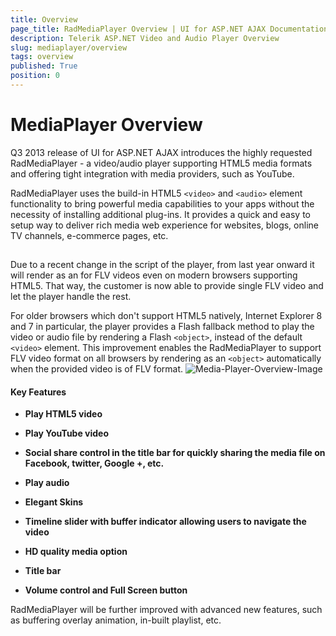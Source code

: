 ```yaml
---
title: Overview
page_title: RadMediaPlayer Overview | UI for ASP.NET AJAX Documentation
description: Telerik ASP.NET Video and Audio Player Overview
slug: mediaplayer/overview
tags: overview
published: True
position: 0
---
```


# MediaPlayer Overview



 

Q3 2013 release of UI for ASP.NET AJAX introduces the highly requested RadMediaPlayer - a video/audio player supporting HTML5 media formats and offering tight integration with media providers, such as YouTube.

RadMediaPlayer uses the build-in HTML5 `<video>` and `<audio>` element functionality to bring powerful media capabilities to your apps without the necessity of installing additional plug-ins. It provides a quick and easy to setup way to deliver rich media web experience for websites, blogs, online TV channels, e-commerce pages, etc.

##   

Due to a recent change in the script of the player, from last year onward it will render as an <object> for FLV videos even on modern browsers supporting HTML5. That way, the customer is now able to provide single FLV video and let the player handle the rest.

For older browsers which don't support HTML5 natively, Internet Explorer 8 and 7 in particular, the player provides a Flash fallback method to play the video or audio file by rendering a Flash `<object>`, instead of the default `<video>` element. This improvement enables the RadMediaPlayer to support FLV video format on all browsers by rendering as an `<object>` automatically when the provided video is of FLV format.
![Media-Player-Overview-Image](images/mediaplayer-overview-image.png)


#### Key Features

* **Play HTML5 video**

* **Play YouTube video**

* **Social share control in the title bar for quickly sharing the media file on Facebook, twitter, Google +, etc.**

* **Play audio**

* **Elegant Skins**

* **Timeline slider with buffer indicator allowing users to navigate the video**

* **HD quality media option**

* **Title bar**

* **Volume control and Full Screen button**

RadMediaPlayer will be further improved with advanced new features, such as buffering overlay animation, in-built playlist, etc.

